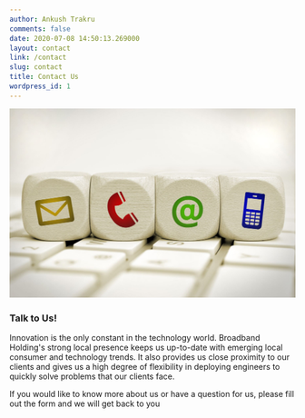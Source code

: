 ```yaml
---
author: Ankush Trakru
comments: false
date: 2020-07-08 14:50:13.269000
layout: contact
link: /contact
slug: contact
title: Contact Us
wordpress_id: 1
---
```

![image](/assets/img/contact.jpg)
### Talk to Us!

Innovation is the only constant in the technology world. Broadband Holding's strong local presence keeps us up-to-date with emerging local consumer and technology trends. It also provides us close proximity to our clients and gives us a high degree of flexibility in deploying engineers to quickly solve problems that our clients face.

If you would like to know more about us or have a question for us, please fill out the form and we will get back to you
